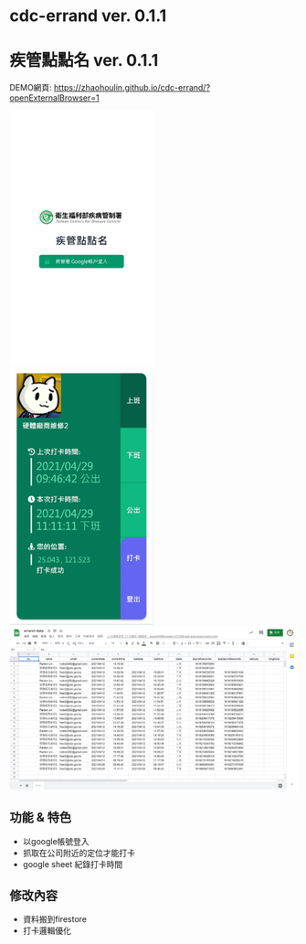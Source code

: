 # cdc-errand ver. 0.1.1
# 疾管點點名 ver. 0.1.1

DEMO網頁: https://zhaohoulin.github.io/cdc-errand/?openExternalBrowser=1


<img src="Demo/1.jpg"  width="50%" >
<img src="Demo/2.jpg"  width="50%" >
<img src="Demo/3.jpg" >

## 功能 & 特色
* 以google帳號登入
* 抓取在公司附近的定位才能打卡
* google sheet 紀錄打卡時間

## 修改內容
* 資料搬到firestore
* 打卡邏輯優化